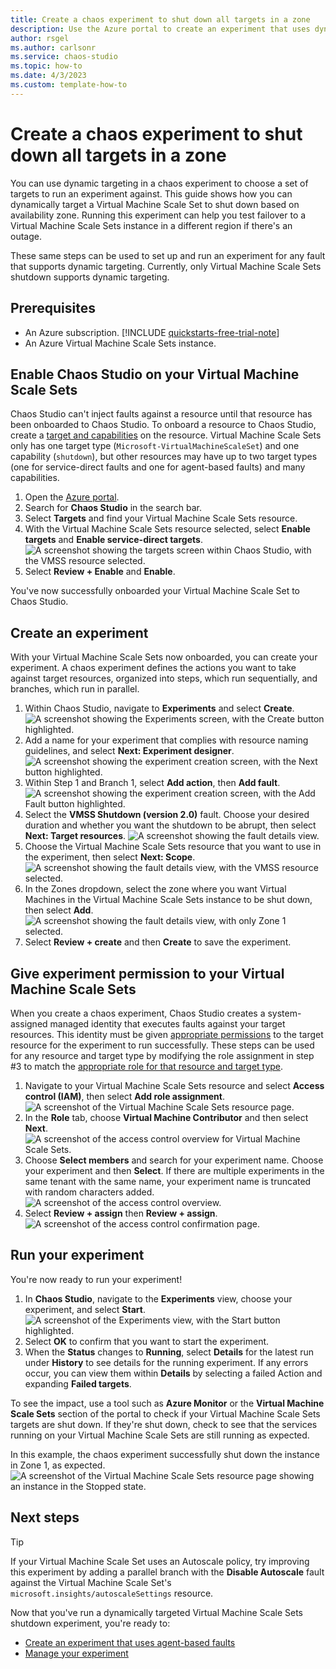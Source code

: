 ```yaml
---
title: Create a chaos experiment to shut down all targets in a zone
description: Use the Azure portal to create an experiment that uses dynamic targeting to select hosts in a zone
author: rsgel
ms.author: carlsonr
ms.service: chaos-studio
ms.topic: how-to
ms.date: 4/3/2023
ms.custom: template-how-to
---
```


# Create a chaos experiment to shut down all targets in a zone

You can use dynamic targeting in a chaos experiment to choose a set of targets to run an experiment against. This guide shows how you can dynamically target a Virtual Machine Scale Set to shut down based on availability zone. Running this experiment can help you test failover to a Virtual Machine Scale Sets instance in a different region if there's an outage.

These same steps can be used to set up and run an experiment for any fault that supports dynamic targeting. Currently, only Virtual Machine Scale Sets shutdown supports dynamic targeting.

## Prerequisites

- An Azure subscription. [!INCLUDE [quickstarts-free-trial-note](../../includes/quickstarts-free-trial-note.md)] 
- An Azure Virtual Machine Scale Sets instance.
 
## Enable Chaos Studio on your Virtual Machine Scale Sets

Chaos Studio can't inject faults against a resource until that resource has been onboarded to Chaos Studio. To onboard a resource to Chaos Studio, create a [target and capabilities](chaos-studio-targets-capabilities.md) on the resource. Virtual Machine Scale Sets only has one target type (`Microsoft-VirtualMachineScaleSet`) and one capability (`shutdown`), but other resources may have up to two target types (one for service-direct faults and one for agent-based faults) and many capabilities.

1. Open the [Azure portal](https://portal.azure.com).
1. Search for **Chaos Studio** in the search bar.
1. Select **Targets** and find your Virtual Machine Scale Sets resource.
1. With the Virtual Machine Scale Sets resource selected, select **Enable targets** and **Enable service-direct targets**.
![A screenshot showing the targets screen within Chaos Studio, with the VMSS resource selected.](images/tutorial-dynamic-targets-enable.png)
1. Select **Review + Enable** and **Enable**.

You've now successfully onboarded your Virtual Machine Scale Set to Chaos Studio.

## Create an experiment

With your Virtual Machine Scale Sets now onboarded, you can create your experiment. A chaos experiment defines the actions you want to take against target resources, organized into steps, which run sequentially, and branches, which run in parallel. 

1. Within Chaos Studio, navigate to **Experiments** and select **Create**.
![A screenshot showing the Experiments screen, with the Create button highlighted.](images/tutorial-dynamic-targets-experiment-browse.png)
1. Add a name for your experiment that complies with resource naming guidelines, and select **Next: Experiment designer**.
![A screenshot showing the experiment creation screen, with the Next button highlighted.](images/tutorial-dynamic-targets-create-exp.png)
1. Within Step 1 and Branch 1, select **Add action**, then **Add fault**.
![A screenshot showing the experiment creation screen, with the Add Fault button highlighted.](images/tutorial-dynamic-targets-experiment-fault.png)
1. Select the **VMSS Shutdown (version 2.0)** fault. Choose your desired duration and whether you want the shutdown to be abrupt, then select **Next: Target resources**.
![A screenshot showing the fault details view.](images/tutorial-dynamic-targets-fault-details.png)
1. Choose the Virtual Machine Scale Sets resource that you want to use in the experiment, then select **Next: Scope**.
![A screenshot showing the fault details view, with the VMSS resource selected.](images/tutorial-dynamic-targets-fault-resources.png)
1. In the Zones dropdown, select the zone where you want Virtual Machines in the Virtual Machine Scale Sets instance to be shut down, then select **Add**.
![A screenshot showing the fault details view, with only Zone 1 selected.](images/tutorial-dynamic-targets-fault-zones.png)
1. Select **Review + create** and then **Create** to save the experiment.

## Give experiment permission to your Virtual Machine Scale Sets

When you create a chaos experiment, Chaos Studio creates a system-assigned managed identity that executes faults against your target resources. This identity must be given [appropriate permissions](chaos-studio-fault-providers.md) to the target resource for the experiment to run successfully. These steps can be used for any resource and target type by modifying the role assignment in step #3 to match the [appropriate role for that resource and target type](chaos-studio-fault-providers.md).

1. Navigate to your Virtual Machine Scale Sets resource and select **Access control (IAM)**, then select **Add role assignment**.
![A screenshot of the Virtual Machine Scale Sets resource page.](images/tutorial-dynamic-targets-vmss-iam.png)
3. In the **Role** tab, choose **Virtual Machine Contributor** and then select **Next**.
![A screenshot of the access control overview for Virtual Machine Scale Sets.](images/tutorial-dynamic-targets-role-selection.png)
1. Choose **Select members** and search for your experiment name. Choose your experiment and then **Select**. If there are multiple experiments in the same tenant with the same name, your experiment name is truncated with random characters added.
![A screenshot of the access control overview.](images/tutorial-dynamic-targets-role-assignment.png)
1. Select **Review + assign** then **Review + assign**.
![A screenshot of the access control confirmation page.](images/tutorial-dynamic-targets-role-confirmation.png)


## Run your experiment

You're now ready to run your experiment!

1. In **Chaos Studio**, navigate to the **Experiments** view, choose your experiment, and select **Start**.
![A screenshot of the Experiments view, with the Start button highlighted.](images/tutorial-dynamic-targets-start-experiment.png)
1. Select **OK** to confirm that you want to start the experiment.
1. When the **Status** changes to **Running**, select **Details** for the latest run under **History** to see details for the running experiment. If any errors occur, you can view them within **Details** by selecting a failed Action and expanding **Failed targets**.

To see the impact, use a tool such as **Azure Monitor** or the **Virtual Machine Scale Sets** section of the portal to check if your Virtual Machine Scale Sets targets are shut down. If they're shut down, check to see that the services running on your Virtual Machine Scale Sets are still running as expected.

In this example, the chaos experiment successfully shut down the instance in Zone 1, as expected.
![A screenshot of the Virtual Machine Scale Sets resource page showing an instance in the Stopped state.](images/tutorial-dynamic-targets-view-vmss.png)

## Next steps

> [!TIP]
> If your Virtual Machine Scale Set uses an Autoscale policy, try improving this experiment by adding a parallel branch with the **Disable Autoscale** fault against the Virtual Machine Scale Set's `microsoft.insights/autoscaleSettings` resource.

Now that you've run a dynamically targeted Virtual Machine Scale Sets shutdown experiment, you're ready to:
- [Create an experiment that uses agent-based faults](chaos-studio-tutorial-agent-based-portal.md)
- [Manage your experiment](chaos-studio-run-experiment.md)